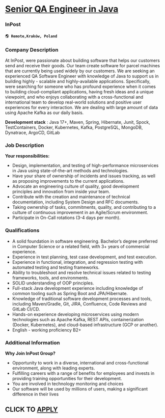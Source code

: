 # [Senior QA Engineer in Java](https://www.remotewlb.com/apply/senior-qa-engineer-in-java)  
### InPost  
#### `🌎 Remote,Kraków, Poland`  

### **Company Description**

At InPost, were passionate about building software that helps our customers send and receive their goods. Our team create software for parcel machines that are currently being used widely by our customers. We are seeking an experienced QA Software Engineer with knowledge of Java to support us in building highly - scalable and highly-available applications. Specifically, were searching for someone who has profound experience when it comes to building cloud-compliant applications, having fresh ideas and a unique viewpoint, and who enjoys collaborating with a cross-functional and international team to develop real-world solutions and positive user experiences for every interaction. We are dealing with large amount of data using Apache Kafka as our daily basis.

**Development stack** : Java 17+, Maven, Spring, Hibernate, Junit, Spock, TestContainers, Docker, Kubernetes, Kafka, PostgreSQL, MongoDB, Dynatrace, ArgoCD, GitLab

### **Job Description**

 **Your responsibilities:**

  * Design, implementation, and testing of high-performance microservices in Java using state-of-the-art methods and technologies.
  * Have your share of ownership of incidents and issues tracking, as well as proposing improvements to the current applications.
  * Advocate an engineering culture of quality, good development principles and innovation from inside your team.
  * Contribute with the creation and maintenance of technical documentation, including System Design and RFC documents.
  * Taking ownership of tasks, commitments, quality, and contributing to a culture of continuous improvement in an Agile/Scrum environment.
  * Participate in On-Call rotations (3-4 days per month).

###  **Qualifications**

  * A solid foundation in software engineering. Bachelor’s degree preferred in Computer Science or a related field, with 3+ years of commercial experience.
  * Experience in test planning, test case development, and test execution.
  * Experience in functional, integration, and regression testing with automated testing and testing frameworks.
  * Ability to troubleshoot and resolve technical issues related to testing frameworks, tools, and environments.
  * SOLID understanding of OOP principles.
  * Full-stack Java development experience including knowledge of common tooling such as Spring Boot and JPA/Hibernate.
  * Knowledge of traditional software development processes and tools, including Maven/Gradle, Git, JIRA, Confluence, Code Reviews and GitLab CI/CD.
  * Hands-on experience developing microservices using modern technologies such as Apache Kafka, REST APIs, containerization (Docker, Kubernetes), and cloud-based infrastructure (GCP or another).
  * English - working proficiency B2+

###  **Additional Information**

 **Why Join InPost Group?**

  * Opportunity to work in a diverse, international and cross-functional environment, along with leading experts. 
  * Fulfilling careers with a range of benefits for employees and invests in providing training opportunities for their development. 
  * You are involved in technology monitoring and choices 
  * Our software will be used by millions of users, making a significant difference in their lives

  
## CLICK TO [APPLY](https://www.remotewlb.com/apply/senior-qa-engineer-in-java)

